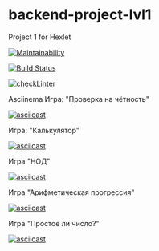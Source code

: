 # backend-project-lvl1
Project 1 for Hexlet

[![Maintainability](https://api.codeclimate.com/v1/badges/f0bad79592362a3ecc38/maintainability)](https://codeclimate.com/github/Katyi/backend-project-lvl1/maintainability)

[![Build Status](https://travis-ci.com/Katyi/backend-project-lvl1.svg?branch=master)](https://travis-ci.com/Katyi/backend-project-lvl1)

![checkLinter](https://github.com/Katyi/backend-project-lvl1/workflows/checkLinter/badge.svg)

Asciinema
Игра: "Проверка на чётность"

[![asciicast](https://asciinema.org/a/kKfkB0W5IjO8sDFSmGFGx9jFc.svg)](https://asciinema.org/a/kKfkB0W5IjO8sDFSmGFGx9jFc)

Игра: "Калькулятор"

[![asciicast](https://asciinema.org/a/pJsFbwvBulD9IsAUv741svyAU.svg)](https://asciinema.org/a/pJsFbwvBulD9IsAUv741svyAU)

Игра "НОД"

[![asciicast](https://asciinema.org/a/LJ6v60mOgj0QndhRUMBcmVhUF.svg)](https://asciinema.org/a/LJ6v60mOgj0QndhRUMBcmVhUF)

Игра "Арифметическая прогрессия"

[![asciicast](https://asciinema.org/a/FxUpbd8YKNnh62mGbenRuwUJN.svg)](https://asciinema.org/a/FxUpbd8YKNnh62mGbenRuwUJN)

Игра "Простое ли число?"

[![asciicast](https://asciinema.org/a/U9pCeGumrYSeCGeB3UvJ1RBxx.svg)](https://asciinema.org/a/U9pCeGumrYSeCGeB3UvJ1RBxx)
